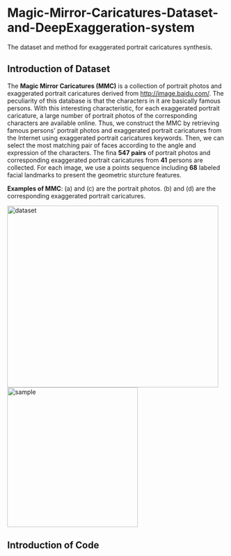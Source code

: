 # Magic-Mirror-Caricatures-Dataset-and-DeepExaggeration-system
The dataset and method for exaggerated portrait caricatures synthesis.
## Introduction of Dataset
The **Magic Mirror Caricatures (MMC)** is a collection of portrait photos and exaggerated portrait caricatures derived from http://image.baidu.com/. The peculiarity of this database is that the characters in it are basically famous persons. With this interesting characteristic, for each exaggerated portrait caricature, a large number of portrait photos of the corresponding characters are available online. Thus, we construct the MMC by retrieving famous persons' portrait photos and exaggerated portrait caricatures from the Internet using exaggerated portrait caricatures keywords. Then, we can select the most matching pair of faces according to the angle and expression of the characters. The fina **547 pairs** of portrait photos and corresponding exaggerated portrait caricatures from **41** persons are collected. For each image, we use a points sequence including **68** labeled facial landmarks to present the geometric sturcture features. 

**Examples of MMC**: (a) and (c) are the portrait photos. (b) and (d) are the corresponding exaggerated portrait caricatures.

<img src="https://github.com/TCvivi/Magic-Mirror-Caricatures-Dataset-and-DeepExaggeration-system/blob/master/dataset.png" width="485" height="416" alt="dataset" align='center'/>

<img src="https://github.com/TCvivi/Magic-Mirror-Caricatures-Dataset-and-DeepExaggeration-system/blob/master/sample.png" width="300" height="320" alt="sample" align='center'/>
  
## Introduction of Code

